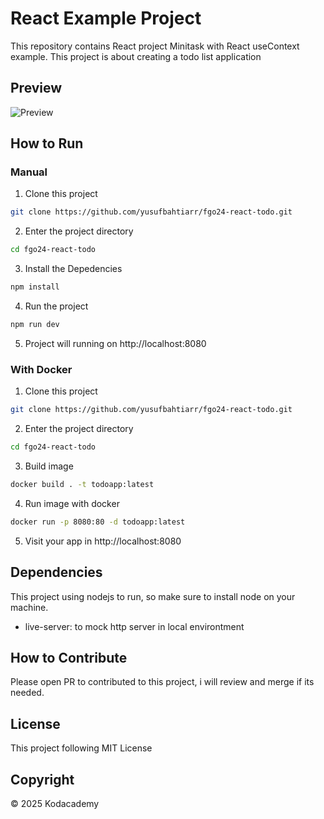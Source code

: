# React Example Project

This repository contains React project Minitask with React useContext example. This project is about creating a todo list application

## Preview

![Preview](Screenshot.png)

## How to Run

### Manual

1. Clone this project

```bash
git clone https://github.com/yusufbahtiarr/fgo24-react-todo.git
```

2. Enter the project directory

```bash
cd fgo24-react-todo
```

3. Install the Depedencies

```bash
npm install
```

4. Run the project

```bash
npm run dev
```

5. Project will running on http://localhost:8080

### With Docker

1. Clone this project

```bash
git clone https://github.com/yusufbahtiarr/fgo24-react-todo.git
```

2. Enter the project directory

```bash
cd fgo24-react-todo
```

3. Build image

```bash
docker build . -t todoapp:latest
```

4. Run image with docker

```bash
docker run -p 8080:80 -d todoapp:latest
```

5. Visit your app in http://localhost:8080

## Dependencies

This project using nodejs to run, so make sure to install node on your machine.

- live-server: to mock http server in local environtment

## How to Contribute

Please open PR to contributed to this project, i will review and merge if its needed.

## License

This project following MIT License

## Copyright

&copy; 2025 Kodacademy

